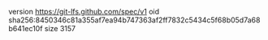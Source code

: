 version https://git-lfs.github.com/spec/v1
oid sha256:8450346c81a355af7ea94b747363af2ff7832c5434c5f68b05d7a68b641ec10f
size 3157
